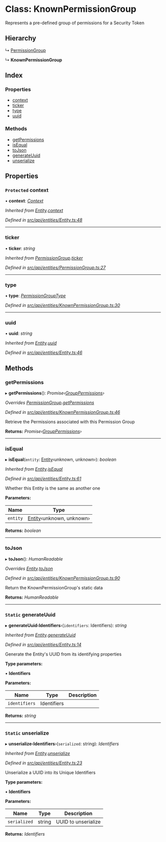 # Class: KnownPermissionGroup

Represents a pre-defined group of permissions for a Security Token

## Hierarchy

  ↳ [PermissionGroup](permissiongroup.md)

  ↳ **KnownPermissionGroup**

## Index

### Properties

* [context](knownpermissiongroup.md#protected-context)
* [ticker](knownpermissiongroup.md#ticker)
* [type](knownpermissiongroup.md#type)
* [uuid](knownpermissiongroup.md#uuid)

### Methods

* [getPermissions](knownpermissiongroup.md#getpermissions)
* [isEqual](knownpermissiongroup.md#isequal)
* [toJson](knownpermissiongroup.md#tojson)
* [generateUuid](knownpermissiongroup.md#static-generateuuid)
* [unserialize](knownpermissiongroup.md#static-unserialize)

## Properties

### `Protected` context

• **context**: *[Context](context.md)*

*Inherited from [Entity](entity.md).[context](entity.md#protected-context)*

*Defined in [src/api/entities/Entity.ts:48](https://github.com/PolymathNetwork/polymesh-sdk/blob/7362b318/src/api/entities/Entity.ts#L48)*

___

###  ticker

• **ticker**: *string*

*Inherited from [PermissionGroup](permissiongroup.md).[ticker](permissiongroup.md#ticker)*

*Defined in [src/api/entities/PermissionGroup.ts:27](https://github.com/PolymathNetwork/polymesh-sdk/blob/7362b318/src/api/entities/PermissionGroup.ts#L27)*

___

###  type

• **type**: *[PermissionGroupType](../enums/permissiongrouptype.md)*

*Defined in [src/api/entities/KnownPermissionGroup.ts:30](https://github.com/PolymathNetwork/polymesh-sdk/blob/7362b318/src/api/entities/KnownPermissionGroup.ts#L30)*

___

###  uuid

• **uuid**: *string*

*Inherited from [Entity](entity.md).[uuid](entity.md#uuid)*

*Defined in [src/api/entities/Entity.ts:46](https://github.com/PolymathNetwork/polymesh-sdk/blob/7362b318/src/api/entities/Entity.ts#L46)*

## Methods

###  getPermissions

▸ **getPermissions**(): *Promise‹[GroupPermissions](../globals.md#grouppermissions)›*

*Overrides [PermissionGroup](permissiongroup.md).[getPermissions](permissiongroup.md#abstract-getpermissions)*

*Defined in [src/api/entities/KnownPermissionGroup.ts:46](https://github.com/PolymathNetwork/polymesh-sdk/blob/7362b318/src/api/entities/KnownPermissionGroup.ts#L46)*

Retrieve the Permissions associated with this Permission Group

**Returns:** *Promise‹[GroupPermissions](../globals.md#grouppermissions)›*

___

###  isEqual

▸ **isEqual**(`entity`: [Entity](entity.md)‹unknown, unknown›): *boolean*

*Inherited from [Entity](entity.md).[isEqual](entity.md#isequal)*

*Defined in [src/api/entities/Entity.ts:61](https://github.com/PolymathNetwork/polymesh-sdk/blob/7362b318/src/api/entities/Entity.ts#L61)*

Whether this Entity is the same as another one

**Parameters:**

Name | Type |
------ | ------ |
`entity` | [Entity](entity.md)‹unknown, unknown› |

**Returns:** *boolean*

___

###  toJson

▸ **toJson**(): *HumanReadable*

*Overrides [Entity](entity.md).[toJson](entity.md#abstract-tojson)*

*Defined in [src/api/entities/KnownPermissionGroup.ts:90](https://github.com/PolymathNetwork/polymesh-sdk/blob/7362b318/src/api/entities/KnownPermissionGroup.ts#L90)*

Return the KnownPermissionGroup's static data

**Returns:** *HumanReadable*

___

### `Static` generateUuid

▸ **generateUuid**‹**Identifiers**›(`identifiers`: Identifiers): *string*

*Inherited from [Entity](entity.md).[generateUuid](entity.md#static-generateuuid)*

*Defined in [src/api/entities/Entity.ts:14](https://github.com/PolymathNetwork/polymesh-sdk/blob/7362b318/src/api/entities/Entity.ts#L14)*

Generate the Entity's UUID from its identifying properties

**Type parameters:**

▪ **Identifiers**

**Parameters:**

Name | Type | Description |
------ | ------ | ------ |
`identifiers` | Identifiers |   |

**Returns:** *string*

___

### `Static` unserialize

▸ **unserialize**‹**Identifiers**›(`serialized`: string): *Identifiers*

*Inherited from [Entity](entity.md).[unserialize](entity.md#static-unserialize)*

*Defined in [src/api/entities/Entity.ts:23](https://github.com/PolymathNetwork/polymesh-sdk/blob/7362b318/src/api/entities/Entity.ts#L23)*

Unserialize a UUID into its Unique Identifiers

**Type parameters:**

▪ **Identifiers**

**Parameters:**

Name | Type | Description |
------ | ------ | ------ |
`serialized` | string | UUID to unserialize  |

**Returns:** *Identifiers*

